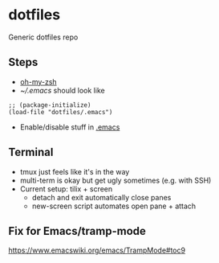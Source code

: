 # dotfiles
Generic dotfiles repo

## Steps

* [oh-my-zsh](https://github.com/robbyrussell/oh-my-zsh)
* *~/.emacs* should look like
```
;; (package-initialize)
(load-file "dotfiles/.emacs")
```

* Enable/disable stuff in [.emacs](.emacs)

## Terminal

* tmux just feels like it's in the way
* multi-term is okay but get ugly sometimes (e.g. with SSH)
* Current setup: tilix + screen
  * detach and exit automatically close panes
  * new-screen script automates open pane + attach

## Fix for Emacs/tramp-mode
https://www.emacswiki.org/emacs/TrampMode#toc9
